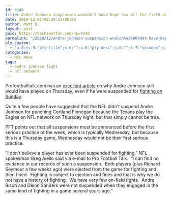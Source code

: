 ```yaml
---
id: 9240
title: Andre Johnson suspension wouldn’t have kept him off the field on Thursday
date: 2010-12-01T08:29:53+00:00
author: Matt B.
layout: post
guid: https://backseatfan.com/?p=9240
permalink: "/2010/12/andre-johnson-suspension-wouldn%e2%80%99t-have-kept-him-off-the-field-on-thursday/"
ply_custom:
  - 'a:3:{s:9:"ply-title";s:0:"";s:8:"ply-desc";s:0:"";s:7:"noindex";s:0:"";}'
categories:
  - NFL News
tags:
  - andre johnson fight
  - nfl network
---
```


<div class="entry">
  <p>
    Profootballtalk.com has an <a href="http://profootballtalk.nbcsports.com/2010/12/01/andre-johnson-suspension-wouldnt-have-kept-him-off-the-field-on-thursday/">excellent article</a> on why Andre Johnson still would have played on Thursday, even if he were suspended for <a href="https://backseatfan.com/2010/11/andre-johnson-fight/">fighting on Sunday</a>.
  </p>

  <p>
    Quite a few people have suggested that the NFL didn't suspend Andre Johnson for punching Cortland Finnegan because the Texans play the Eagles on NFL network on Thursday night, but that simply cannot be true.
  </p>

  <p>
    PFT points out that all suspensions must be announced before the first serious practice of the week, which is typically Wednesday, but because this is a Thursday game, Wednesday would not be their first serious practice.
  </p>

  <p>
    “I don’t believe a player has ever been suspended for fighting,” NFL spokesman Greg Aiello said via e-mail to Pro Football Talk.  “I can find no evidence in our records of such a suspension.  Both players (plus Richard Seymour a few weeks ago) were ejected from the game for fighting and then fined.  Fighting is subject to ejection and fines and that is why we do not have a history of fighting.  We have very few on-field fights.  Andre Rison and Deion Sanders were not suspended when they engaged in the same kind of fighting in a game several years ago.”
  </p>
</div>
